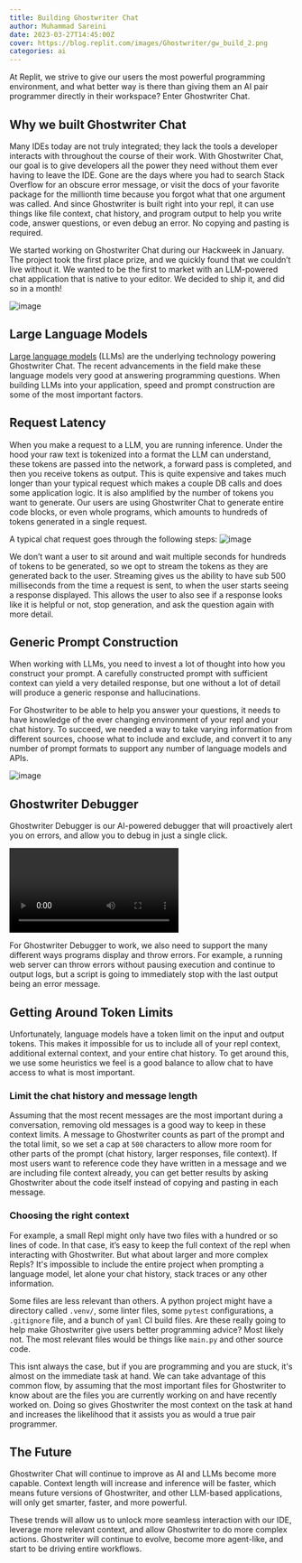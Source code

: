 ```yaml
---
title: Building Ghostwriter Chat
author: Muhammad Sareini
date: 2023-03-27T14:45:00Z
cover: https://blog.replit.com/images/Ghostwriter/gw_build_2.png
categories: ai
---
```


At Replit, we strive to give our users the most powerful programming environment, and what better way is there than giving them an AI pair programmer directly in their workspace? Enter Ghostwriter Chat. 

## Why we built Ghostwriter Chat

Many IDEs today are not truly integrated; they lack the tools a developer interacts with throughout the course of their work. With Ghostwriter Chat, our goal is to give developers all the power they need without them ever having to leave the IDE. Gone are the days where you had to search Stack Overflow for an obscure error message, or visit the docs of your favorite package for the millionth time because you forgot what that one argument was called.  And since Ghostwriter is built right into your repl, it can use things like file context, chat history, and program output to help you write code, answer questions, or even debug an error. No copying and pasting is required.

We started working on Ghostwriter Chat during our Hackweek in January. The project took the first place prize, and we quickly found that we couldn’t live without it. We wanted to be the first to market with an LLM-powered chat application that is native to your editor. We decided to ship it, and did so in a month!

![image](https://blog.replit.com/images/Ghostwriter/gw_build_1.png)

## Large Language Models
[Large language models](https://blogs.nvidia.com/blog/2023/01/26/what-are-large-language-models-used-for/) (LLMs) are the underlying technology powering Ghostwriter Chat. The recent advancements in the field make these language models very good at answering programming questions. When building LLMs into your application, speed and prompt construction are some of the most important factors. 

## Request Latency
When you make a request to a LLM, you are running inference. Under the hood your raw text is tokenized into a format the LLM can understand, these tokens are passed into the network, a forward pass is completed, and then you receive tokens as output. This is quite expensive and takes much longer than your typical request which makes a couple DB calls and does some application logic. It is also amplified by the number of tokens you want to generate. Our users are using Ghostwriter Chat to generate entire code blocks, or even whole programs, which amounts to hundreds of tokens generated in a single request.

A typical chat request goes through the following steps:
![image](https://blog.replit.com/images/Ghostwriter/gw_build_2.png)

We don’t want a user to sit around and wait multiple seconds for hundreds of tokens to be generated, so we opt to stream the tokens as they are generated back to the user. Streaming gives us the ability to have sub 500 milliseconds from the time a request is sent, to when the user starts seeing a response displayed. This allows the user to also see if a response looks like it is helpful or not, stop generation, and ask the question again with more detail.


## Generic Prompt Construction
When working with LLMs, you need to invest a lot of thought into how you construct your prompt. A carefully constructed prompt with sufficient context can yield a very detailed response, but one without a lot of detail will produce a generic response and hallucinations.

For Ghostwriter to be able to help you answer your questions, it needs to have knowledge of the ever changing environment of your repl and your chat history. To succeed, we needed a way to take varying information from different sources, choose what to include and exclude, and convert it to any number of prompt formats to support any number of language models and APIs.

![image](https://blog.replit.com/images/Ghostwriter/gw_build_3.png)

## Ghostwriter Debugger

Ghostwriter Debugger is our AI-powered debugger that will proactively alert you on errors, and allow you to debug in just a single click. 

![Demo #2](https://blog.replit.com/images/Ghostwriter/debugger-alt-logo-compressed.mp4)

For Ghostwriter Debugger to work, we also need to support the many different ways programs display and throw errors. For example, a running web server can throw errors without pausing execution and continue to output logs, but a script is going to immediately stop with the last output being an error message.

## Getting Around Token Limits
Unfortunately, language models have a token limit on the input and output tokens. This makes it impossible for us to include all of your repl context, additional external context, and your entire chat history. To get around this, we use some heuristics we feel is a good balance to allow chat to have access to what is most important.

### Limit the chat history and message length
Assuming that the most recent messages are the most important during a conversation, removing old messages is a good way to keep in these context limits.
A message to Ghostwriter counts as part of the prompt and the total limit, so we set a cap at `500` characters to allow more room for other parts of the prompt (chat history, larger responses, file context). If most users want to reference code they have written in a message and we are including file context already, you can get better results by asking Ghostwriter about the code itself instead of copying and pasting in each message. 

### Choosing the right context
For example, a small Repl might only have two files with a hundred or so lines of code. In that case, it’s easy to keep the full context of the repl when interacting with Ghostwriter. But what about larger and more complex Repls? It's impossible to include the entire project when prompting a language model, let alone your chat history, stack traces or any other information.

Some files are less relevant than others. A python project might have a directory called `.venv/`, some linter files, some `pytest` configurations, a `.gitignore` file, and a bunch of `yaml` CI build files. Are these really going to help make Ghostwriter give users better programming advice? Most likely not. The most relevant files would be things like `main.py` and other source code.

This isnt always the case, but if you are programming and you are stuck, it's almost on the immediate task at hand. We can take advantage of this common flow, by assuming that the most important files for Ghostwriter to know about are the files you are currently working on and have recently worked on. Doing so gives Ghostwriter the most context on the task at hand and increases the likelihood that it assists you as would a true pair programmer.

## The Future
Ghostwriter Chat will continue to improve as AI and LLMs become more capable. Context length will increase and inference will be faster, which means future versions of Ghostwriter, and other LLM-based applications, will only get smarter, faster, and more powerful. 

These trends will allow us to unlock more seamless interaction with our IDE, leverage more relevant context, and allow Ghostwriter to do more complex actions. Ghostwriter will continue to evolve, become more agent-like, and start to be driving entire workflows.
